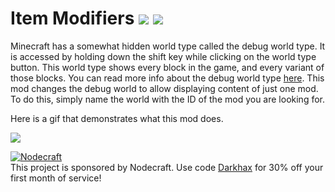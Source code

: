 # Item Modifiers [![](http://cf.way2muchnoise.eu/313045.svg)](https://minecraft.curseforge.com/projects/313045) [![](http://cf.way2muchnoise.eu/versions/313045.svg)](https://minecraft.curseforge.com/projects/313045)

Minecraft has a somewhat hidden world type called the debug world type. It is accessed by holding down the shift key while clicking on the world type button. This world type shows every block in the game, and every variant of those blocks. You can read more info about the debug world type [here](https://minecraft.curseforge.com/linkout?remoteUrl=https%253a%252f%252fminecraft.gamepedia.com%252fDebug_mode). This mod changes the debug world to allow displaying content of just one mod. To do this, simply name the world with the ID of the mod you are looking for.

Here is a gif that demonstrates what this mod does.

![](https://media.forgecdn.net/attachments/245/628/example.gif)

[![Nodecraft](https://nodecraft.com/assets/images/logo-dark.png)](https://nodecraft.com/r/darkhax)    
This project is sponsored by Nodecraft. Use code [Darkhax](https://nodecraft.com/r/darkhax) for 30% off your first month of service!